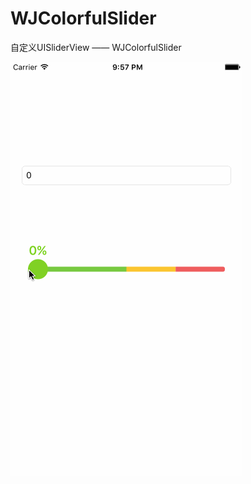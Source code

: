 # WJColorfulSlider
自定义UISliderView —— WJColorfulSlider

![效果图演示](https://github.com/WangJace/WJColorfulSlider/raw/master/ScreenShot.gif)

